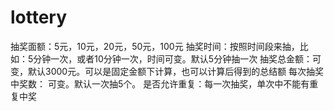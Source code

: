 # lottery
抽奖面额：5元，10元，20元，50元，100元  抽奖时间：按照时间段来抽，比如：5分钟一次，或者10分钟一次，时间可变。默认5分钟抽一次  抽奖总金额：可变，默认3000元。可以是固定金额下计算，也可以计算后得到的总结额  每次抽奖中奖数： 可变。默认一次抽5个。  是否允许重复：每一次抽奖，单次中不能有重复中奖
